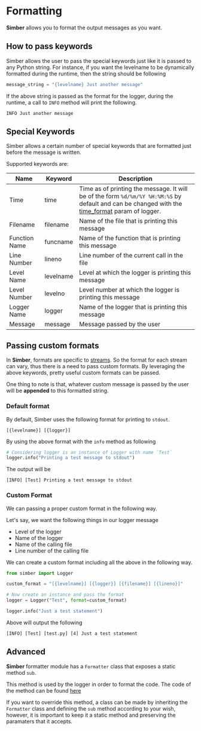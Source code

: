 # Formatting

**Simber** allows you to format the output messages as you want.

## How to pass keywords

Simber allows the user to pass the special keywords just like it is passed to any Python string. For instance, if you want the levelname to be dynamically formatted during the runtime, then the string should be following

```python
message_string = "{levelname} Just another message"
```

If the above string is passed as the format for the logger, during the runtime, a call to `INFO` method will print the following.

```console
INFO Just another message
```

## Special Keywords

Simber allows a certain number of special keywords that are formatted just before the message is written.

Supported keywords are:

| Name | Keyword | Description |
| ---- | ------- | ----------- |
| Time | time    | Time as of printing the message. It will be of the form `%d/%m/%Y %H:%M:%S` by default and can be changed with the [time_format](https://simber.deepjyoti30.dev/logger/#logger-class) param of logger. |
| Filename | filename | Name of the file that is printing this message |
| Function Name | funcname | Name of the function that is printing this message |
| Line Number | lineno | Line number of the current call in the file |
| Level Name | levelname | Level at which the logger is printing this message |
| Level Number | levelno | Level number at which the logger is printing this message |
| Logger Name | logger | Name of the logger that is printing this message |
| Message | message | Message passed by the user |

## Passing custom formats

In **Simber**, formats are specific to [streams](/streams/). So the format for each stream can vary, thus there is a need to pass custom formats. By leveraging the above keywords, pretty useful custom formats can be passed.

One thing to note is that, whatever custom message is passed by the user will be **appended** to this formatted string.

### Default format

By default, Simber uses the following format for printing to `stdout`.

```[{levelname}] [{logger}]```

By using the above format with the `info` method as following

```python
# Considering logger is an instance of Logger with name `Test`
logger.info("Printing a test message to stdout")
```

The output will be

```console
[INFO] [Test] Printing a test message to stdout
```

### Custom Format

We can passing a proper custom format in the following way.

Let's say, we want the following things in our logger message

- Level of the logger
- Name of the logger
- Name of the calling file
- Line number of the calling file

We can create a custom format including all the above in the following way.

```python
from simber import Logger

custom_format = "[{levelname}] [{logger}] [{filename}] [{lineno}]"

# Now create an instance and pass the format
logger = Logger("Test", format=custom_format)

logger.info("Just a test statement")
```

Above will output the following

```console
[INFO] [Test] [test.py] [4] Just a test statement
```

## Advanced

**Simber** formatter module has a `Formatter` class that exposes a static method `sub`.

This method is used by the logger in order to format the code. The code of the method can be found [here](https://github.com/deepjyoti30/simber/blob/89b058de6b9819c9e8110292c830aaaeef0cc074/simber/formatter.py#L48)

If you want to override this method, a class can be made by inheriting the `Formatter` class and defining the `sub` method according to your wish, however, it is important to keep it a static method and preserving the paramaters that it accepts.
